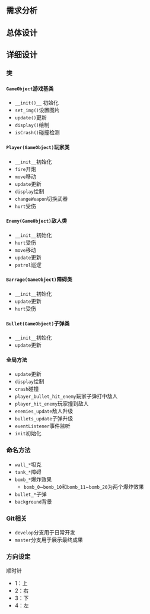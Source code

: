 ## 需求分析
## 总体设计
## 详细设计
### 类
#### `GameObject`游戏基类

* `__init()__`	初始化
* `set_img()`设置图片
* `update()`更新
* `display()`绘制
* `isCrash()`碰撞检测

#### `Player(GameObject)`玩家类

* `__init__`初始化
* `fire`开炮
* `move`移动
* `update`更新
* `display`绘制
* `changeWeapon`切换武器
* `hurt`受伤

#### `Enemy(GameObject)`敌人类

* `__init__`初始化
* `hurt`受伤
* `move`移动
* `update`更新
* `patrol`巡逻

#### `Barrage(GameObject)`障碍类

* `__init__`初始化
* `update`更新
* `hurt`受伤

#### `Bullet(GameObject)`子弹类

+ `__init__`初始化
+ `update`更新



#### 全局方法

+ `update`更新
+ `display`绘制
+ `crash`碰撞
+ `player_bullet_hit_enemy`玩家子弹打中敌人
+ `player_hit_enemy`玩家撞到敌人
+ `enemies_update`敌人升级
+ `bullets_update`子弹升级
+ `eventListener`事件监听
+ `init`初始化

### 命名方法

+ `wall_*`坦克
+ `tank_*`障碍
+ `bomb_*`爆炸效果
  + `bomb_0`~`bomb_10`和`bomb_11`~`bomb_20`为两个爆炸效果
+ `bullet_*`子弹
+ `background`背景

### Git相关
+ `develop`分支用于日常开发
+ `master`分支用于展示最终成果

### 方向设定
顺时针
+ 1：上
+ 2：右
+ 3：下
+ 4：左